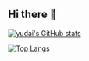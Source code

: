 ## Hi there 👋
[![yudai's GitHub stats](https://github-readme-stats-orcin-zeta-33.vercel.app/api?username=yudai89&theme=vue-dark&show_icons=true)](https://github.com/yudai89/github-readme-stats)

[![Top Langs](https://github-readme-stats.vercel.app/api/top-langs/?username=mo-ri-regen&theme=vue-dark&show_icons=true&layout=compact)](https://github.com/yudai89/github-readme-stats)
